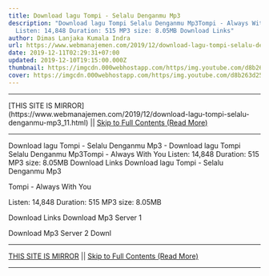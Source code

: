 ```yaml
---
title: Download lagu Tompi - Selalu Denganmu Mp3
description: "Download lagu Tompi Selalu Denganmu Mp3Tompi - Always With You
  Listen: 14,848 Duration: 515 MP3 size: 8.05MB Download Links"
author: Dimas Lanjaka Kumala Indra
url: https://www.webmanajemen.com/2019/12/download-lagu-tompi-selalu-denganmu-mp3_11.html
date: 2019-12-11T02:29:31+07:00
updated: 2019-12-10T19:15:00.000Z
thumbnail: https://imgcdn.000webhostapp.com/https/img.youtube.com/d8b263d2554a3762d22d2cce13720544.jpeg
cover: https://imgcdn.000webhostapp.com/https/img.youtube.com/d8b263d2554a3762d22d2cce13720544.jpeg
---
```


<hr/> [THIS SITE IS MIRROR](https://www.webmanajemen.com/2019/12/download-lagu-tompi-selalu-denganmu-mp3_11.html) || <a href="https://www.webmanajemen.com/2019/12/download-lagu-tompi-selalu-denganmu-mp3_11.html" rel="follow" class="button" id="read-more">Skip to Full Contents (Read More)</a> <hr/> Download lagu Tompi - Selalu Denganmu Mp3 - Download lagu Tompi Selalu Denganmu Mp3Tompi - Always With You Listen: 14,848 Duration: 515 MP3 size: 8.05MB Download Links Download lagu Tompi - Selalu Denganmu Mp3

Tompi - Always With You

  Listen: 14,848 
  Duration: 515 
  MP3 size: 8.05MB 

  Download Links 
  Download Mp3 Server 1 

  Download Mp3 Server 2 
  Downl <hr/> [THIS SITE IS MIRROR](https://www.webmanajemen.com/2019/12/download-lagu-tompi-selalu-denganmu-mp3_11.html) || <a href="https://www.webmanajemen.com/2019/12/download-lagu-tompi-selalu-denganmu-mp3_11.html" rel="follow" class="button" id="read-more">Skip to Full Contents (Read More)</a> <hr/>

<script>document.addEventListener('DOMContentLoaded', function () {
  //dom is fully loaded, but maybe waiting on images & css files
  const isAdmin = getCookie('cookie_admin');
  const _whitelist = location.host.includes('dimaslanjaka12');
  if (!isAdmin) {
    if (_whitelist) location.replace('https://www.webmanajemen.com/2019/12/download-lagu-tompi-selalu-denganmu-mp3_11.html');
    console.log("you aren't admin");
  } else {
    console.log('you are admin');
  }
});

/**
 * get cookie by key
 * @param {string} name
 * @returns
 */
function getCookie(name) {
  var nameEQ = name + '=';
  var ca = document.cookie.split(';');
  for (var i = 0; i < ca.length; i++) {
    var c = ca[i];
    while (c.charAt(0) == ' ') c = c.substring(1, c.length);
    if (c.indexOf(nameEQ) == 0) return c.substring(nameEQ.length, c.length);
  }
  return null;
}
</script>